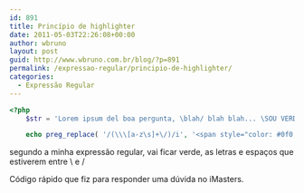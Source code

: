 ```yaml
---
id: 891
title: Princípio de highlighter
date: 2011-05-03T22:26:08+00:00
author: wbruno
layout: post
guid: http://www.wbruno.com.br/blog/?p=891
permalink: /expressao-regular/principio-de-highlighter/
categories:
  - Expressão Regular
---
```

``` php
<?php
    $str = 'Lorem ipsum del boa pergunta, \blah/ blah blah... \SOU VERDE/... eu não sou, por que? ';

    echo preg_replace( '/(\\\[a-z\s]+\/)/i', '<span style="color: #0f0;">$1</span>', $str );
```

segundo a minha expressão regular, vai ficar verde, as letras e espaços que estiverem entre \ e /

Código rápido que fiz para responder uma dúvida no iMasters.
